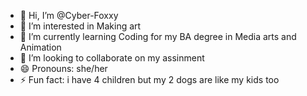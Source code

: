 - 👋 Hi, I’m @Cyber-Foxxy
- 👀 I’m interested in Making art
- 🌱 I’m currently learning Coding for my BA degree in Media arts and Animation
- 💞️ I’m looking to collaborate on my assinment
- 😄 Pronouns: she/her
- ⚡ Fun fact: i have 4 children but my 2 dogs are like my kids too

<!---
Cyber-Foxxy/Cyber-Foxxy is a ✨ special ✨ repository because its `README.md` (this file) appears on your GitHub profile.
You can click the Preview link to take a look at your changes.
--->
